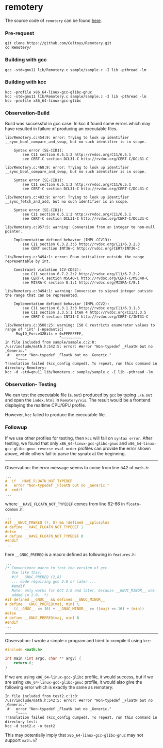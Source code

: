 # remotery

The source code of `remotery` can be found [here](https://github.com/Celtoys/Remotery).

### Pre-request
```
git clone https://github.com/Celtoys/Remotery.git
cd Remotery/
```

### Building with gcc
```
gcc -std=gnu11 lib/Remotery.c sample/sample.c -I lib -pthread -lm
````    


### Building with kcc
```
kcc -profile x86_64-linux-gcc-glibc-gnuc
kcc -std=gnu11 lib/Remotery.c sample/sample.c -I lib -pthread -lm
kcc -profile x86_64-linux-gcc-glibc
```

### Observation-Build

Build was successful in gcc case. In kcc it found some errors which may have resulted in failure of producing an executable files.
```
lib/Remotery.c:454:9: error: Trying to look up identifier __sync_bool_compare_and_swap, but no such identifier is in scope.

    Syntax error (SE-CID1):
        see C11 section 6.5.1:2 http://rvdoc.org/C11/6.5.1
        see CERT-C section DCL31-C http://rvdoc.org/CERT-C/DCL31-C

lib/Remotery.c:468:9: error: Trying to look up identifier __sync_bool_compare_and_swap, but no such identifier is in scope.

    Syntax error (SE-CID1):
        see C11 section 6.5.1:2 http://rvdoc.org/C11/6.5.1
        see CERT-C section DCL31-C http://rvdoc.org/CERT-C/DCL31-C

lib/Remotery.c:483:9: error: Trying to look up identifier __sync_fetch_and_add, but no such identifier is in scope.

    Syntax error (SE-CID1):
        see C11 section 6.5.1:2 http://rvdoc.org/C11/6.5.1
        see CERT-C section DCL31-C http://rvdoc.org/CERT-C/DCL31-C

lib/Remotery.c:957:5: warning: Conversion from an integer to non-null pointer.

    Implementation defined behavior (IMPL-CCV13):
        see C11 section 6.3.2.3:5 http://rvdoc.org/C11/6.3.2.3
        see CERT section INT36-C http://rvdoc.org/CERT/INT36-C

lib/Remotery.c:3494:1: error: Enum initializer outside the range representable by int.

    Constraint violation (CV-CDE2):
        see C11 section 6.7.2.2:2 http://rvdoc.org/C11/6.7.2.2
        see CERT-C section MSC40-C http://rvdoc.org/CERT-C/MSC40-C
        see MISRA-C section 8.1:1 http://rvdoc.org/MISRA-C/8.1

lib/Remotery.c:3494:1: warning: Conversion to signed integer outside the range that can be represented.

    Implementation defined behavior (IMPL-CCV2):
        see C11 section 6.3.1.3:3 http://rvdoc.org/C11/6.3.1.3
        see C11 section J.3.5:1 item 4 http://rvdoc.org/C11/J.3.5
        see CERT-C section INT31-C http://rvdoc.org/CERT-C/INT31-C

lib/Remotery.c:3500:25: warning: ISO C restricts enumerator values to range of ‘int’ [-Wpedantic]
     MsgID_Force32Bits = 0xFFFFFFFF,
                         ^~~~~~~~~~
In file included from sample/sample.c:2:0:
/usr/include/math.h:542:5: error: #error "Non-typedef _FloatN but no _Generic."
 #   error "Non-typedef _FloatN but no _Generic."
     ^~~~~
Translation failed (kcc_config dumped). To repeat, run this command in directory Remotery:
kcc -d -std=gnu11 lib/Remotery.c sample/sample.c -I lib -pthread -lm
```

### Observation- Testing

We can test the executable file (`a.out`) produced by `gcc` by typing `./a.out` and open the `index.html` in `Remotery/vis`. The result would be a frontend displaying the realtime CPU/GPU profile.

However, `kcc` falied to produce the executable file.

### Followup

If we use other profiles for testing, then `kcc` will fail on `syntax error`. After testing, we found that only `x86_64-linux-gcc-glibc-gnuc` and `x86_64-linux-gcc-glibc-gnuc-reverse-eval-order` profiles can provide the error shown above, while others fail to parse the synatx at the beginning.

---
Observation: the error message seems to come from line 542 of `math.h`:
```c
...
#  if __HAVE_FLOATN_NOT_TYPEDEF
#   error "Non-typedef _FloatN but no _Generic."
#  endif
...
```
where `__HAVE_FLOATN_NOT_TYPEDEF` comes from line 62-66 in `floatn-common.h`:
```c
...
#if __GNUC_PREREQ (7, 0) && !defined __cplusplus
# define __HAVE_FLOATN_NOT_TYPEDEF 1
#else
# define __HAVE_FLOATN_NOT_TYPEDEF 0
#endif
...
```
here `__GNUC_PREREQ` is a macro defined as following in `features.h`:
```c
...
/* Convenience macro to test the version of gcc.
   Use like this:
   #if __GNUC_PREREQ (2,8)
   ... code requiring gcc 2.8 or later ...
   #endif
   Note: only works for GCC 2.0 and later, because __GNUC_MINOR__ was
   added in 2.0.  */
#if defined __GNUC__ && defined __GNUC_MINOR__
# define __GNUC_PREREQ(maj, min) \
	((__GNUC__ << 16) + __GNUC_MINOR__ >= ((maj) << 16) + (min))
#else
# define __GNUC_PREREQ(maj, min) 0
#endif
...
```

---
Observation: I wrote a simple c program and tried to compile it using `kcc`:
```c
#include <math.h>

int main (int argc, char ** argv) {
    return 0;
}
```
If we are using `x86_64-linux-gcc-glibc` profile, it would success, but if we are using `x86_64-linux-gcc-glibc-gnuc` profile, it would also give the following error which is exactly the same as remotery:
```
In file included from test2.c:1:0:
/usr/include/math.h:542:5: error: #error "Non-typedef _FloatN but no _Generic."
 #   error "Non-typedef _FloatN but no _Generic."
     ^~~~~
Translation failed (kcc_config dumped). To repeat, run this command in directory test:
kcc -d test2.c -o test2
```

This may potentially imply that `x86_64-linux-gcc-glibc-gnuc` may not support `math.h`?
